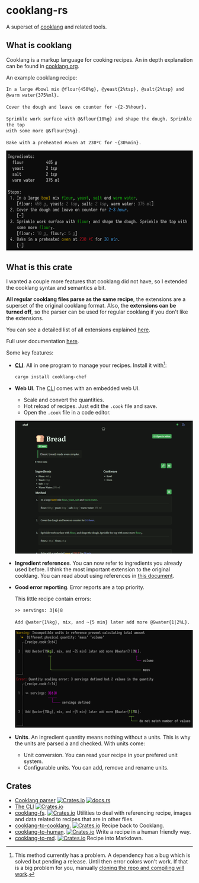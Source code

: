 # cooklang-rs

A superset of [cooklang](https://cooklang.org/) and related tools.

## What is cooklang
Cooklang is a markup language for cooking recipes. An in depth explanation can
be found in [cooklang.org](https://cooklang.org/).

An example cooklang recipe:
```cooklang
In a large #bowl mix @flour{450%g}, @yeast{2%tsp}, @salt{2%tsp} and
@warm water{375%ml}.

Cover the dough and leave on counter for ~{2-3%hour}.

Sprinkle work surface with @&flour{10%g} and shape the dough. Sprinkle the top
with some more @&flour{5%g}.

Bake with a preheated #oven at 230ºC for ~{30%min}.
```
![](./images/bread3.png)

## What is this crate
I wanted a couple more features that cooklang did not have, so I extended the
cooklang syntax and semantics a bit.

**All regular cooklang files parse as the same recipe**, the extensions
are a superset of the original cooklang format. Also, the
**extensions can be turned off**, so the parser can be used for regular cooklang
if you don't like the extensions.

You can see a detailed list of all extensions explained [here](./docs/extensions.md).

Full user documentation [here](./docs/main.md).

Some key features:
- [**CLI**](./docs/cli.md). All in one program to manage your recipes.
  Install it with[^1]:
  ```sh
  cargo install cooklang-chef
  ```
[^1]: This method currently has a problem. A dependency has a bug which is solved
but pending a release. Until then error colors won't work. If that is a big
problem for you, manually [cloning the repo and compiling will work](./docs/cli.md#compiling-the-cli).

- **Web UI**. The [CLI](./docs/cli.md) comes with an embedded web UI.
  - Scale and convert the quantities.
  - Hot reload of recipes. Just edit the `.cook` file and save.
  - Open the `.cook` file in a code editor.
  
  ![](./images/webui.png)

- **Ingredient references**. You can now refer to ingredients you already used
  before. I think the most important extension to the original cooklang. You can
  read about using references in [this document](./docs/using_references.md).

- **Good error reporting**. Error reports are a top priority.

  This little recipe contain errors:
  ```cooklang
  >> servings: 3|6|8

  Add @water{1%kg}, mix, and ~{5 min} later add more @&water{1|2%L}.
  ```
  ![](./images/error_report.png)

- **Units**. An ingredient quantity means nothing without a units. This is why
  the units are parsed a and checked. With units come:
  - Unit conversion. You can read your recipe in your prefered unit system.
  - Configurable units. You can add, remove and rename units.

## Crates

- [Cooklang parser](./cooklang/) [![Crates.io](https://img.shields.io/crates/v/cooklang)](https://crates.io/crates/cooklang) [![docs.rs](https://img.shields.io/docsrs/cooklang)](https://docs.rs/cooklang/)
- [The CLI](./cli/) [![Crates.io](https://img.shields.io/crates/v/cooklang-chef)](https://crates.io/crates/cooklang-chef)
- [cooklang-fs](./cooklang-fs). [![Crates.io](https://img.shields.io/crates/v/cooklang-fs)](https://crates.io/crates/cooklang-fs)
  Utilities to deal with referencing recipe, images and data related to recipes that are in other files.
- [cooklang-to-cooklang](./cooklang-to-cooklang). [![Crates.io](https://img.shields.io/crates/v/cooklang-to-cooklang)](https://crates.io/crates/cooklang-to-cooklang) Recipe back to Cooklang.
- [cooklang-to-human](./cooklang-to-human). [![Crates.io](https://img.shields.io/crates/v/cooklang-to-human)](https://crates.io/crates/cooklang-to-human) Write a recipe in a human friendly way.
- [cooklang-to-md](./cooklang-to-md). [![Crates.io](https://img.shields.io/crates/v/cooklang-to-md)](https://crates.io/crates/cooklang-to-md) Recipe into Markdown.
